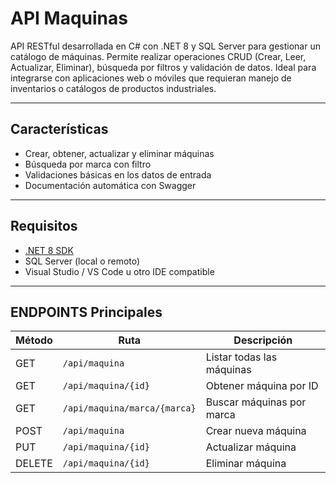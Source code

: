 # API Maquinas

API RESTful desarrollada en C# con .NET 8 y SQL Server para gestionar un catálogo de máquinas. Permite realizar operaciones CRUD (Crear, Leer, Actualizar, Eliminar), búsqueda por filtros y validación de datos. Ideal para integrarse con aplicaciones web o móviles que requieran manejo de inventarios o catálogos de productos industriales.

---

## Características

- Crear, obtener, actualizar y eliminar máquinas
- Búsqueda por marca con filtro
- Validaciones básicas en los datos de entrada
- Documentación automática con Swagger

---

## Requisitos

- [.NET 8 SDK](https://dotnet.microsoft.com/download/dotnet/8.0)
- SQL Server (local o remoto)
- Visual Studio / VS Code u otro IDE compatible

---

## ENDPOINTS Principales


| Método | Ruta                         | Descripción               |
| ------ | ---------------------------- | ------------------------- |
| GET    | `/api/maquina`               | Listar todas las máquinas |
| GET    | `/api/maquina/{id}`          | Obtener máquina por ID    |
| GET    | `/api/maquina/marca/{marca}` | Buscar máquinas por marca |
| POST   | `/api/maquina`               | Crear nueva máquina       |
| PUT    | `/api/maquina/{id}`          | Actualizar máquina        |
| DELETE | `/api/maquina/{id}`          | Eliminar máquina          |
